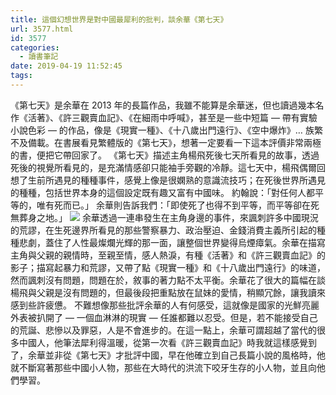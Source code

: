 ```yaml
---
title: 這個幻想世界是對中國最犀利的批判，談余華《第七天》
url: 3577.html
id: 3577
categories:
  - 讀書筆記
date: 2019-04-19 11:52:45
tags:
---
```


《第七天》是余華在 2013 年的長篇作品，我雖不能算是余華迷，但也讀過幾本名作《活著》、《許三觀賣血記》、《在細雨中呼喊》，甚至是一些中短篇 — 帶有實驗小說色彩 — 的作品，像是《現實一種》、《十八歲出門遠行》、《空中爆炸》… 族繁不及備載。在書展看見繁體版的《第七天》，想著一定要看一下這本評價非常兩極的書，便把它帶回家了。 《第七天》描述主角楊飛死後七天所看見的故事，透過死後的視覺所看見的，是充滿情感卻只能袖手旁觀的冷靜。這七天中，楊飛偶爾回想了生前所遇見的種種事件，感覺上像是很嫻熟的意識流技巧；在死後世界所遇見的種種，包括世界本身的這個設定既有趣又富有中國味。 約翰說：「對任何人都平等的，唯有死而已。」 余華則告訴我們：「即使死了也得不到平等，而平等卻在死無葬身之地。」 ![](/images/2019/04/12825872_770329733111754_27296187_n.jpg) 余華透過一連串發生在主角身邊的事件，來諷刺許多中國現況的荒謬，在生死邊界所看見的那些警察暴力、政治壓迫、金錢消費主義所引起的種種悲劇，蓋住了人性最燦爛光輝的那一面，讓整個世界變得烏煙瘴氣。余華在描寫主角與父親的親情時，至親至情，感人熱淚，有種《活著》和《許三觀賣血記》的影子；描寫起暴力和荒謬，又帶了點《現實一種》和《十八歲出門遠行》的味道，然而諷刺沒有問題，問題在於，敘事的著力點不太平衡。余華花了很大的篇幅在談楊飛與父親是沒有問題的，但最後段把重點放在鼠妹的愛情，稍顯冗餘，讓我讀來感到些許疲憊。 不難想像那些批評余華的人有何感受，這就像是國家的光鮮亮麗外表被扒開了 — 一個血淋淋的現實 — 任誰都難以忍受。但是，若不能接受自己的荒誕、悲慘以及罪惡，人是不會進步的。在這一點上，余華可謂超越了當代的很多中國人，他筆法犀利得溫暖，從第一次看《許三觀賣血記》時我就這樣感覺到了，余華並非從《第七天》才批評中國，早在他確立到自己長篇小說的風格時，他就不斷寫著那些中國小人物，那些在大時代的洪流下咬牙生存的小人物，並且向他們學習。